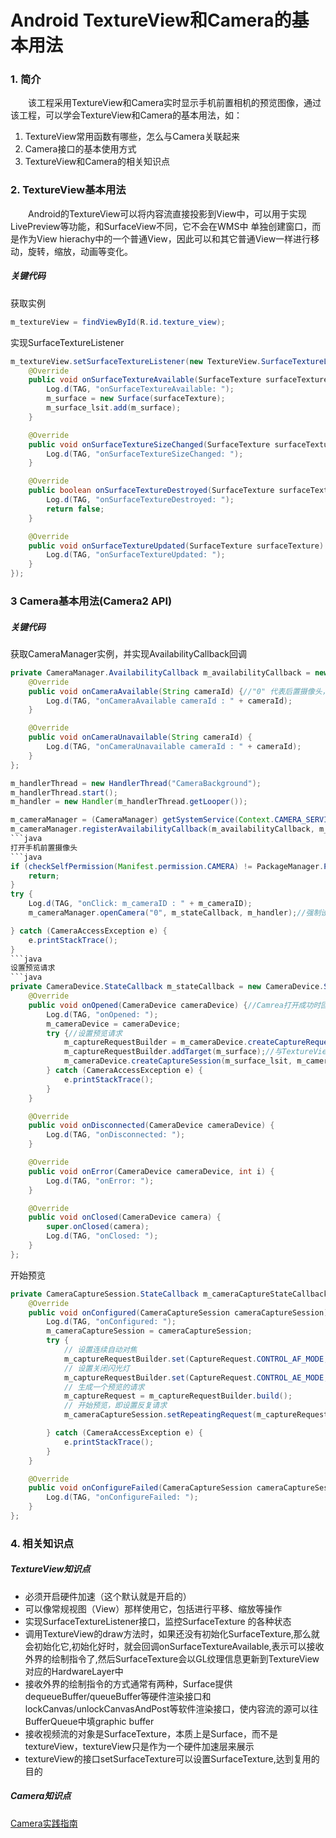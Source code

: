 # Android TextureView和Camera的基本用法
### 1. 简介
&ensp;&ensp;&ensp;&ensp;该工程采用TextureView和Camera实时显示手机前置相机的预览图像，通过该工程，可以学会TextureView和Camera的基本用法，如：  
1. TextureView常用函数有哪些，怎么与Camera关联起来
2. Camera接口的基本使用方式
3. TextureView和Camera的相关知识点  
 
### 2. TextureView基本用法
&ensp;&ensp;&ensp;&ensp;Android的TextureView可以将内容流直接投影到View中，可以用于实现LivePreview等功能，和SurfaceView不同，它不会在WMS中
单独创建窗口，而是作为View hierachy中的一个普通View，因此可以和其它普通View一样进行移动，旋转，缩放，动画等变化。
##### 关键代码
获取实例
```java
m_textureView = findViewById(R.id.texture_view);
```
实现SurfaceTextureListener
```java
m_textureView.setSurfaceTextureListener(new TextureView.SurfaceTextureListener() {
    @Override
    public void onSurfaceTextureAvailable(SurfaceTexture surfaceTexture, int i, int i1) {
        Log.d(TAG, "onSurfaceTextureAvailable: ");
        m_surface = new Surface(surfaceTexture);
        m_surface_lsit.add(m_surface);
    }

    @Override
    public void onSurfaceTextureSizeChanged(SurfaceTexture surfaceTexture, int i, int i1) {
        Log.d(TAG, "onSurfaceTextureSizeChanged: ");
    }

    @Override
    public boolean onSurfaceTextureDestroyed(SurfaceTexture surfaceTexture) {//画面退出时调用（onDestroy）
        Log.d(TAG, "onSurfaceTextureDestroyed: ");
        return false;
    }

    @Override
    public void onSurfaceTextureUpdated(SurfaceTexture surfaceTexture) {
        Log.d(TAG, "onSurfaceTextureUpdated: ");
    }
});
```
### 3 Camera基本用法(Camera2 API)
##### 关键代码
获取CameraManager实例，并实现AvailabilityCallback回调
```java
private CameraManager.AvailabilityCallback m_availabilityCallback = new CameraManager.AvailabilityCallback() {
    @Override
    public void onCameraAvailable(String cameraId) {//"0" 代表后置摄像头， "1" 代表前置摄像头
        Log.d(TAG, "onCameraAvailable cameraId : " + cameraId);
    }

    @Override
    public void onCameraUnavailable(String cameraId) {
        Log.d(TAG, "onCameraUnavailable cameraId : " + cameraId);
    }
};

m_handlerThread = new HandlerThread("CameraBackground");
m_handlerThread.start();
m_handler = new Handler(m_handlerThread.getLooper());

m_cameraManager = (CameraManager) getSystemService(Context.CAMERA_SERVICE);
m_cameraManager.registerAvailabilityCallback(m_availabilityCallback, m_handler);
```java
打开手机前置摄像头
```java
if (checkSelfPermission(Manifest.permission.CAMERA) != PackageManager.PERMISSION_GRANTED) {//Camera权限验证
    return;
}
try {
    Log.d(TAG, "onClick: m_cameraID : " + m_cameraID);
    m_cameraManager.openCamera("0", m_stateCallback, m_handler);//强制设置为：后置摄像头

} catch (CameraAccessException e) {
    e.printStackTrace();
}
```java
设置预览请求
```java
private CameraDevice.StateCallback m_stateCallback = new CameraDevice.StateCallback() {
    @Override
    public void onOpened(CameraDevice cameraDevice) {//Camrea打开成功时回调
        Log.d(TAG, "onOpened: ");
        m_cameraDevice = cameraDevice;
        try {//设置预览请求
            m_captureRequestBuilder = m_cameraDevice.createCaptureRequest(CameraDevice.TEMPLATE_PREVIEW);
            m_captureRequestBuilder.addTarget(m_surface);//与TextureView的Surface与Camera请求关联
            m_cameraDevice.createCaptureSession(m_surface_lsit, m_cameraCaptureStateCallback, m_handler);
        } catch (CameraAccessException e) {
            e.printStackTrace();
        }
    }

    @Override
    public void onDisconnected(CameraDevice cameraDevice) {
        Log.d(TAG, "onDisconnected: ");
    }

    @Override
    public void onError(CameraDevice cameraDevice, int i) {
        Log.d(TAG, "onError: ");
    }

    @Override
    public void onClosed(CameraDevice camera) {
        super.onClosed(camera);
        Log.d(TAG, "onClosed: ");
    }
};
```
开始预览
```java
private CameraCaptureSession.StateCallback m_cameraCaptureStateCallback = new CameraCaptureSession.StateCallback() {
    @Override
    public void onConfigured(CameraCaptureSession cameraCaptureSession) {
        Log.d(TAG, "onConfigured: ");
        m_cameraCaptureSession = cameraCaptureSession;
        try {
            // 设置连续自动对焦
            m_captureRequestBuilder.set(CaptureRequest.CONTROL_AF_MODE, CaptureRequest.CONTROL_AF_MODE_CONTINUOUS_PICTURE);
            // 设置关闭闪光灯
            m_captureRequestBuilder.set(CaptureRequest.CONTROL_AE_MODE, CaptureRequest.FLASH_MODE_OFF);
            // 生成一个预览的请求
            m_captureRequest = m_captureRequestBuilder.build();
            // 开始预览，即设置反复请求
            m_cameraCaptureSession.setRepeatingRequest(m_captureRequest, null, m_handler);

        } catch (CameraAccessException e) {
            e.printStackTrace();
        }
    }

    @Override
    public void onConfigureFailed(CameraCaptureSession cameraCaptureSession) {
        Log.d(TAG, "onConfigureFailed: ");
    }
};
```
### 4. 相关知识点
##### TextureView知识点
+ 必须开启硬件加速（这个默认就是开启的）
+ 可以像常规视图（View）那样使用它，包括进行平移、缩放等操作
+ 实现SurfaceTextureListener接口，监控SurfaceTexture 的各种状态
+ 调用TextureView的draw方法时，如果还没有初始化SurfaceTexture,那么就会初始化它,初始化好时，就会回调onSurfaceTextureAvailable,表示可以接收外界的绘制指令了,然后SurfaceTexture会以GL纹理信息更新到TextureView对应的HardwareLayer中
+ 接收外界的绘制指令的方式通常有两种，Surface提供dequeueBuffer/queueBuffer等硬件渲染接口和lockCanvas/unlockCanvasAndPost等软件渲染接口，使内容流的源可以往BufferQueue中填graphic buffer
+ 接收视频流的对象是SurfaceTexture，本质上是Surface，而不是textureView，textureView只是作为一个硬件加速层来展示
+ textureView的接口setSurfaceTexture可以设置SurfaceTexture,达到复用的目的
##### Camera知识点
[Camera实践指南](https://www.androidos.net.cn/doc/day/2018-02-18/15363.md)

